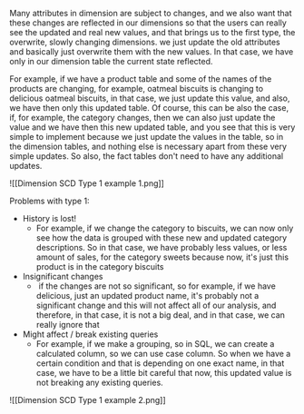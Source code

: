 Many attributes in dimension are subject to changes, and we also want that these changes are reflected in our dimensions so that the users can really see the updated and real new values, and that brings us to the first type, the overwrite, slowly changing dimensions. we just update the old attributes and basically just overwrite them with the new values. In that case, we have only in our dimension table the current state reflected.

For example, if we have a product table and some of the names of the products are changing, for example, oatmeal biscuits is changing to delicious oatmeal biscuits, in that case, we just update this value, and also, we have then only this updated table. Of course, this can be also the case, if, for example, the category changes, then we can also just update the value and we have then this new updated table, and you see that this is very simple to implement because we just update the values in the table, so in the dimension tables, and nothing else is necessary apart from these very simple updates. So also, the fact tables don't need to have any additional updates.

![[Dimension SCD Type 1 example 1.png]]



Problems with type 1:
- History is lost!
	- For example, if we change the category to biscuits, we can now only see how the data is grouped with these new and updated category descriptions. So in that case, we have probably less values, or less amount of sales, for the category sweets because now, it's just this product is in the category biscuits
- Insignificant changes
	-  if the changes are not so significant, so for example, if we have delicious, just an updated product name, it's probably not a significant change and this will not affect all of our analysis, and therefore, in that case, it is not a big deal, and in that case, we can really ignore that
- Might affect / break existing queries
	- For example, if we make a grouping, so in SQL, we can create a calculated column, so we can use case column. So when we have a certain condition and that is depending on one exact name, in that case, we have to be a little bit careful that now, this updated value is not breaking any existing queries.

![[Dimension SCD Type 1 example 2.png]]